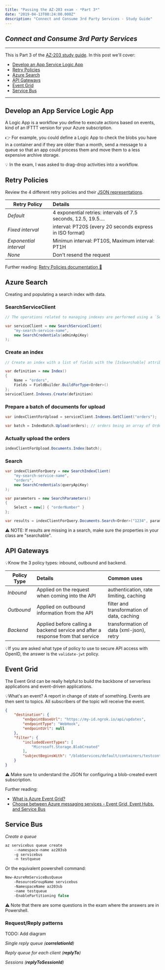 ```yaml
---
title: "Passing the AZ-203 exam - *Part 3*"
date: "2019-04-13T08:24:00.000Z"
description: "Connect and Consume 3rd Party Services - Study Guide"
---
```

## *Connect and Consume 3rd Party Services*
---

 This is Part 3 of the [AZ-203 study guide]((../passing-az-203-exam/)). In this post we'll cover:

- [Develop an App Service Logic App](#develop-an-app-service-logic-app)
- [Retry Policies](#retry-policies)
- [Azure Search](#azure-search)
- [API Gateways](#api-gateways)
- [Event Grid](#event-grid)
- [Service Bus](#service-bus)
---

## Develop an App Service Logic App

A Logic App is a workflow you define to execute actions based on events, kind of an IFTTT version for your Azure subscription.

👉 For example, you could define a Logic App to check the blobs you have in a container and if they are older than a month, send a message to a queue so that an app could process them and move them to a less expensive archive storage.

💡 In the exam, I was asked to drag-drop activities into a workflow.

## Retry Policies 

Review the 4 different retry policies and their [JSON representations](https://docs.microsoft.com/en-us/azure/logic-apps/logic-apps-exception-handling#retry-policies).

| Retry Policy         | Details           
| --------------- |:-------------
| *Default*      | 4 exponential retries: intervals of 7.5 seconds, 12.5, 19.5....
| *Fixed interval*      | interval: PT20S (every 20 seconds express in ISO format)      
| *Exponential interval* | Minimun interval: PT10S, Maximum interval: PT1H
| *None* | Don't resend the request

Further reading: [ Retry Policies documentation 📖](https://docs.microsoft.com/en-us/azure/logic-apps/logic-apps-exception-handling)

## Azure Search
Creating and populating a search index with data.

### SearchServiceClient


```c#
// The operations related to managing indexes are performed using a `SearchServiceClient` object.

var serviceClient = new SearchServiceClient(
    "my-search-service-name",
    new SearchCredentials(adminApiKey)
);
```

### Create an index

``` c#
// Create an index with a list of fields with the [IsSearchable] attribute in the Order class.

var definition = new Index()
{
    Name = "orders",
    Fields = FieldBuilder.BuildForType<Order>()
};
serviceClient.Indexes.Create(definition)
```

### Prepare a batch of documents for upload

```c#
var indexClientForUpload = serviceClient.Indexes.GetClient("orders");

var batch = IndexBatch.Upload(orders); // orders being an array of Order objects.


```

### Actually upload the orders

```c#
indexClientForUpload.Documents.Index(batch);

```


### Search

```c#
var indexClientForQuery = new SearchIndexClient(
    "my-search-service-name",
    "orders",
    new SearchCredentials(queryApiKey)
);

var parameters = new SearchParameters() 
{
    Select = new[] { "orderNumber" }
};

var results = indexClientForQuery.Documents.Search<Order>("1234", parameters);
```

⚠️ NOTE: If results are missing in a search, make sure the properties in your class are "searchable".

## API Gateways

💡Know the 3 policy types: inbound, outbound and backend.

| Policy Type        | Details     | Common uses      
| --------------- |:------------- |:-------------
| *Inbound*      | Applied on the request when coming into the API | authentication, rate limiting, caching
| *Outbound*      | Applied on outbound information from the API | filter and transformation of data, caching
| *Backend* | Applied before calling a backend service and after a response from that service | transformation of data (xml-json), retry

💡If you are asked what type of policy to use to secure API access with OpenID, the answer is the `validate-jwt` policy.

## Event Grid

The Event Grid can be really helpful to build the backbone of serverless applications and event-driven applications. 

💡What's an event? A report in change of state of something. Events are then sent to topics. All subscribers of the topic will receive the event.

```json
{
    "destination": {
        "endpointBaseUrl": "https://my-id.ngrok.io/api/updates",
        "endpointType": "WebHook",      
        "endpointUrl": null
    },
    "filter": {
        "includedEventTypes": [
            "Microsoft.Storage.BlobCreated"
        ],
        "subjectBeginsWith": "/blobServices/default/containers/testcontainer"
    }
}
```
⚠️ Make sure to understand the JSON for configuring a blob-created event subscription.

Further reading: 
- [What is Azure Event Grid?](https://docs.microsoft.com/en-us/azure/event-grid/overview)
- [Choose between Azure messaging services - Event Grid, Event Hubs, and Service Bus](https://docs.microsoft.com/en-us/azure/event-grid/compare-messaging-services)


## Service Bus


*Create a queue*
``` bash
az servicebus queue create
    --namespace-name az203sb
    -g servicebus
    -n testqueue
```

Or the equivalent powershell command:

``` ps
New-AzureRmServiceBusQueue
    -ResourceGroupName servicebus
    -NamespaceName az203sb
    -name testqueue
    -EnablePartitioning false
```
⚠️ Note that there are some questions in the exam where the answers are in Powershell.

### Request/Reply patterns

TODO: Add diagram

*Single reply queue (**correlationId**)*

*Reply queue for each client (**replyTo**)*

*Sessions (**replyToSessionId**)*